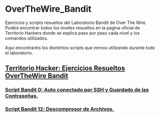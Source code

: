 # OverTheWire_Bandit

Ejercicios y scripts resueltos del Laboratorio Bandit de Over The Wire. Podéis encontrar todos los niveles resueltos en la página oficial de Territorio Hackers donde 
se explica paso por paso cada nivel y los comandos utilizados.

Aquí encontraréis los disntintos scripts que iremos utilizando durante todo el laboratorio.

## [Territorio Hacker: Ejercicios Resueltos OverTheWire Bandit](https://territoriohacker.com/overthewire-bandit-1/)

### [Script Bandit 0: Auto conectado por SSH y Guardado de las Contraseñas.](https://github.com/TerritorioHacker/OverTheWire_Bandit/blob/main/startBanditSSH.sh)

### [Script Bandit 12: Descompresor de Archivos.](https://github.com/TerritorioHacker/OverTheWire_Bandit/blob/main/scriptBandit12.sh)
